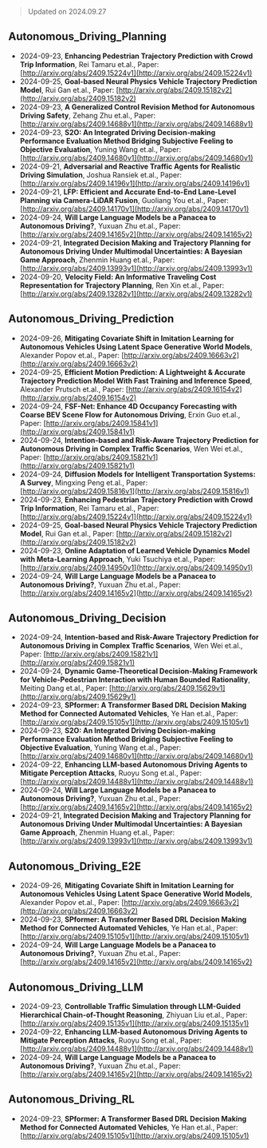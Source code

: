 > Updated on 2024.09.27

## Autonomous_Driving_Planning

- 2024-09-23, **Enhancing Pedestrian Trajectory Prediction with Crowd Trip Information**, Rei Tamaru et.al., Paper: [http://arxiv.org/abs/2409.15224v1](http://arxiv.org/abs/2409.15224v1)
- 2024-09-25, **Goal-based Neural Physics Vehicle Trajectory Prediction Model**, Rui Gan et.al., Paper: [http://arxiv.org/abs/2409.15182v2](http://arxiv.org/abs/2409.15182v2)
- 2024-09-23, **A Generalized Control Revision Method for Autonomous Driving Safety**, Zehang Zhu et.al., Paper: [http://arxiv.org/abs/2409.14688v1](http://arxiv.org/abs/2409.14688v1)
- 2024-09-23, **S2O: An Integrated Driving Decision-making Performance Evaluation Method Bridging Subjective Feeling to Objective Evaluation**, Yuning Wang et.al., Paper: [http://arxiv.org/abs/2409.14680v1](http://arxiv.org/abs/2409.14680v1)
- 2024-09-21, **Adversarial and Reactive Traffic Agents for Realistic Driving Simulation**, Joshua Ransiek et.al., Paper: [http://arxiv.org/abs/2409.14196v1](http://arxiv.org/abs/2409.14196v1)
- 2024-09-21, **LFP: Efficient and Accurate End-to-End Lane-Level Planning via Camera-LiDAR Fusion**, Guoliang You et.al., Paper: [http://arxiv.org/abs/2409.14170v1](http://arxiv.org/abs/2409.14170v1)
- 2024-09-24, **Will Large Language Models be a Panacea to Autonomous Driving?**, Yuxuan Zhu et.al., Paper: [http://arxiv.org/abs/2409.14165v2](http://arxiv.org/abs/2409.14165v2)
- 2024-09-21, **Integrated Decision Making and Trajectory Planning for Autonomous Driving Under Multimodal Uncertainties: A Bayesian Game Approach**, Zhenmin Huang et.al., Paper: [http://arxiv.org/abs/2409.13993v1](http://arxiv.org/abs/2409.13993v1)
- 2024-09-20, **Velocity Field: An Informative Traveling Cost Representation for Trajectory Planning**, Ren Xin et.al., Paper: [http://arxiv.org/abs/2409.13282v1](http://arxiv.org/abs/2409.13282v1)

## Autonomous_Driving_Prediction

- 2024-09-26, **Mitigating Covariate Shift in Imitation Learning for Autonomous Vehicles Using Latent Space Generative World Models**, Alexander Popov et.al., Paper: [http://arxiv.org/abs/2409.16663v2](http://arxiv.org/abs/2409.16663v2)
- 2024-09-25, **Efficient Motion Prediction: A Lightweight & Accurate Trajectory Prediction Model With Fast Training and Inference Speed**, Alexander Prutsch et.al., Paper: [http://arxiv.org/abs/2409.16154v2](http://arxiv.org/abs/2409.16154v2)
- 2024-09-24, **FSF-Net: Enhance 4D Occupancy Forecasting with Coarse BEV Scene Flow for Autonomous Driving**, Erxin Guo et.al., Paper: [http://arxiv.org/abs/2409.15841v1](http://arxiv.org/abs/2409.15841v1)
- 2024-09-24, **Intention-based and Risk-Aware Trajectory Prediction for Autonomous Driving in Complex Traffic Scenarios**, Wen Wei et.al., Paper: [http://arxiv.org/abs/2409.15821v1](http://arxiv.org/abs/2409.15821v1)
- 2024-09-24, **Diffusion Models for Intelligent Transportation Systems: A Survey**, Mingxing Peng et.al., Paper: [http://arxiv.org/abs/2409.15816v1](http://arxiv.org/abs/2409.15816v1)
- 2024-09-23, **Enhancing Pedestrian Trajectory Prediction with Crowd Trip Information**, Rei Tamaru et.al., Paper: [http://arxiv.org/abs/2409.15224v1](http://arxiv.org/abs/2409.15224v1)
- 2024-09-25, **Goal-based Neural Physics Vehicle Trajectory Prediction Model**, Rui Gan et.al., Paper: [http://arxiv.org/abs/2409.15182v2](http://arxiv.org/abs/2409.15182v2)
- 2024-09-23, **Online Adaptation of Learned Vehicle Dynamics Model with Meta-Learning Approach**, Yuki Tsuchiya et.al., Paper: [http://arxiv.org/abs/2409.14950v1](http://arxiv.org/abs/2409.14950v1)
- 2024-09-24, **Will Large Language Models be a Panacea to Autonomous Driving?**, Yuxuan Zhu et.al., Paper: [http://arxiv.org/abs/2409.14165v2](http://arxiv.org/abs/2409.14165v2)

## Autonomous_Driving_Decision

- 2024-09-24, **Intention-based and Risk-Aware Trajectory Prediction for Autonomous Driving in Complex Traffic Scenarios**, Wen Wei et.al., Paper: [http://arxiv.org/abs/2409.15821v1](http://arxiv.org/abs/2409.15821v1)
- 2024-09-24, **Dynamic Game-Theoretical Decision-Making Framework for Vehicle-Pedestrian Interaction with Human Bounded Rationality**, Meiting Dang et.al., Paper: [http://arxiv.org/abs/2409.15629v1](http://arxiv.org/abs/2409.15629v1)
- 2024-09-23, **SPformer: A Transformer Based DRL Decision Making Method for Connected Automated Vehicles**, Ye Han et.al., Paper: [http://arxiv.org/abs/2409.15105v1](http://arxiv.org/abs/2409.15105v1)
- 2024-09-23, **S2O: An Integrated Driving Decision-making Performance Evaluation Method Bridging Subjective Feeling to Objective Evaluation**, Yuning Wang et.al., Paper: [http://arxiv.org/abs/2409.14680v1](http://arxiv.org/abs/2409.14680v1)
- 2024-09-22, **Enhancing LLM-based Autonomous Driving Agents to Mitigate Perception Attacks**, Ruoyu Song et.al., Paper: [http://arxiv.org/abs/2409.14488v1](http://arxiv.org/abs/2409.14488v1)
- 2024-09-24, **Will Large Language Models be a Panacea to Autonomous Driving?**, Yuxuan Zhu et.al., Paper: [http://arxiv.org/abs/2409.14165v2](http://arxiv.org/abs/2409.14165v2)
- 2024-09-21, **Integrated Decision Making and Trajectory Planning for Autonomous Driving Under Multimodal Uncertainties: A Bayesian Game Approach**, Zhenmin Huang et.al., Paper: [http://arxiv.org/abs/2409.13993v1](http://arxiv.org/abs/2409.13993v1)

## Autonomous_Driving_E2E

- 2024-09-26, **Mitigating Covariate Shift in Imitation Learning for Autonomous Vehicles Using Latent Space Generative World Models**, Alexander Popov et.al., Paper: [http://arxiv.org/abs/2409.16663v2](http://arxiv.org/abs/2409.16663v2)
- 2024-09-23, **SPformer: A Transformer Based DRL Decision Making Method for Connected Automated Vehicles**, Ye Han et.al., Paper: [http://arxiv.org/abs/2409.15105v1](http://arxiv.org/abs/2409.15105v1)
- 2024-09-24, **Will Large Language Models be a Panacea to Autonomous Driving?**, Yuxuan Zhu et.al., Paper: [http://arxiv.org/abs/2409.14165v2](http://arxiv.org/abs/2409.14165v2)

## Autonomous_Driving_LLM

- 2024-09-23, **Controllable Traffic Simulation through LLM-Guided Hierarchical Chain-of-Thought Reasoning**, Zhiyuan Liu et.al., Paper: [http://arxiv.org/abs/2409.15135v1](http://arxiv.org/abs/2409.15135v1)
- 2024-09-22, **Enhancing LLM-based Autonomous Driving Agents to Mitigate Perception Attacks**, Ruoyu Song et.al., Paper: [http://arxiv.org/abs/2409.14488v1](http://arxiv.org/abs/2409.14488v1)
- 2024-09-24, **Will Large Language Models be a Panacea to Autonomous Driving?**, Yuxuan Zhu et.al., Paper: [http://arxiv.org/abs/2409.14165v2](http://arxiv.org/abs/2409.14165v2)

## Autonomous_Driving_RL

- 2024-09-23, **SPformer: A Transformer Based DRL Decision Making Method for Connected Automated Vehicles**, Ye Han et.al., Paper: [http://arxiv.org/abs/2409.15105v1](http://arxiv.org/abs/2409.15105v1)


